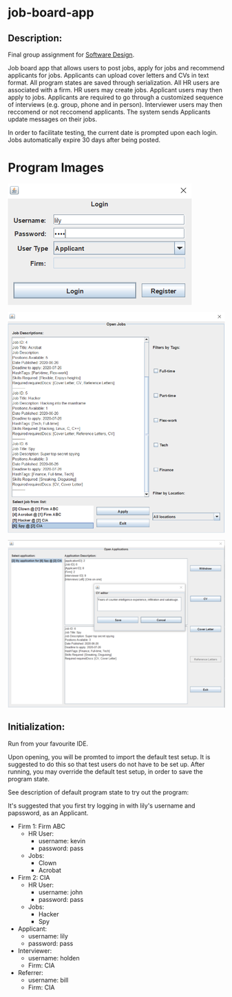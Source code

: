 # job-board-app

## Description:

Final group assignment for [Software Design](https://fas.calendar.utoronto.ca/course/csc207h1).

Job board app that allows users to post jobs, apply for jobs and recommend applicants for jobs. Applicants can upload cover letters and CVs in text format. All program states are saved through serialization. All HR users are associated with a firm. HR users may create jobs. Applicant users may then apply to jobs. Applicants are required to go through a customized sequence of interviews (e.g. group, phone and in person). Interviewer users may then reccomend or not reccomend applicants. The system sends Applicants update messages on their jobs.

In order to facilitate testing, the current date is prompted upon each login. Jobs automatically expire 30 days after being posted.

# Program Images

![login image](https://github.com/alecmmm/job-board-app/blob/master/images/login.PNG "Login")

![open jobs image](https://github.com/alecmmm/job-board-app/blob/master/images/jobs.PNG "Open jobs")

![job application image](https://github.com/alecmmm/job-board-app/blob/master/images/application.PNG "Job application with CV being edited")

## Initialization:

Run from your favourite IDE.

Upon opening, you will be promted to import the default test setup. It is suggested to do this so that test users do not have to be set up. After running, you may override the default test setup, in order to save the program state.

See description of default program state to try out the program:

It's suggested that you first try logging in with lily's username and papssword, as an Applicant.

* Firm 1: Firm ABC
  * HR User:
    * username: kevin
    * password: pass
  * Jobs: 
    * Clown
    * Acrobat
 * Firm 2: CIA
   * HR User: 
     * username: john
     * password: pass
   * Jobs:
     * Hacker
     * Spy
  * Applicant:
    * username: lily
    * password: pass
  * Interviewer:
    * username: holden
    * Firm: CIA
  * Referrer:
    * username: bill
    * Firm: CIA


